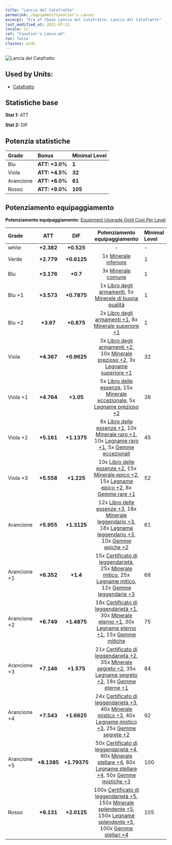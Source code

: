 ```yaml
---
title: "Lancia del Catafratto"
permalink: /equipment/Cavalier's Lance/
excerpt: "Era of Chaos Lancia del Catafratto. Lancia del Catafratto"
last_modified_at: 2021-07-21
locale: it
ref: "Cavalier's Lance.md"
toc: false
classes: wide
---
```


  ![Lancia del Catafratto](/images/e/e_1061.png)

## Used by Units:

* [Catafratto](/it/units/Cavalier/) 


## Statistiche base
 **Stat 1:** ATT

 **Stat 2:** DIF

## Potenzia statistiche

  |     Grade    |   Bonus | Minimal Level | 
  |:-------------|:--------|:--------------| 
  | Blu | **ATT: +3.0%** | **1** | 
  | Viola | **ATT: +4.5%** | **32** | 
  | Arancione | **ATT: +6.0%** | **61** | 
  | Rosso | **ATT: +9.0%** | **105** | 


## Potenziamento equipaggiamento
 **Potenziamento equipaggiamento:** [Equipment Upgrade Gold Cost Per Level](/equipment/EquipmentUpgradeCostPerLevel/) 

  |          Grade      | ATT | DIF | Potenziamento equipaggiamento | Minimal Level |
  |:--------------------|:---------:|:---------:|:----------------:|:--------------|
  | white | **+2.382** | **+0.525** | - | - |
  | Verde | **+2.779** | **+0.6125** | 1x [Minerale inferiore](/ItemsIT/mat_1/) | 1 |
  | Blu | **+3.176** | **+0.7** | 3x [Minerale comune](/ItemsIT/mat_6/) | 1 |
  | Blu +1 | **+3.573** | **+0.7875** | 1x [Libro degli armamenti](/ItemsIT/mat_18/), 5x [Minerale di buona qualità](/ItemsIT/mat_12/) | 1 |
  | Blu +2 | **+3.97** | **+0.875** | 2x [Libro degli armamenti +1](/ItemsIT/mat_25/), 8x [Minerale superiore +1](/ItemsIT/mat_19/) | 1 |
  | Viola | **+4.367** | **+0.9625** | 3x [Libro degli armamenti +2](/ItemsIT/mat_32/), 10x [Minerale prezioso +2](/ItemsIT/mat_26/), 3x [Legname superiore +1](/ItemsIT/mat_20/) | 32 |
  | Viola +1 | **+4.764** | **+1.05** | 5x [Libro delle essenze](/ItemsIT/mat_39/), 15x [Minerale eccezionale](/ItemsIT/mat_33/), 5x [Legname prezioso +2](/ItemsIT/mat_27/) | 38 |
  | Viola +2 | **+5.161** | **+1.1375** | 8x [Libro delle essenze +1](/ItemsIT/mat_46/), 10x [Minerale raro +1](/ItemsIT/mat_40/), 10x [Legname raro +1](/ItemsIT/mat_41/), 5x [Gemme eccezionali](/ItemsIT/mat_37/) | 45 |
  | Viola +3 | **+5.558** | **+1.225** | 10x [Libro delle essenze +2](/ItemsIT/mat_53/), 15x [Minerale epico +2](/ItemsIT/mat_47/), 15x [Legname epico +2](/ItemsIT/mat_48/), 8x [Gemme rare +1](/ItemsIT/mat_44/) | 52 |
  | Arancione | **+5.955** | **+1.3125** | 12x [Libro delle essenze +3](/ItemsIT/mat_60/), 18x [Minerale leggendario +3](/ItemsIT/mat_54/), 18x [Legname leggendario +3](/ItemsIT/mat_55/), 10x [Gemme epiche +2](/ItemsIT/mat_51/) | 61 |
  | Arancione +1 | **+6.352** | **+1.4** | 15x [Certificato di leggendarietà](/ItemsIT/mat_67/), 25x [Minerale mitico](/ItemsIT/mat_61/), 25x [Legname mitico](/ItemsIT/mat_62/), 12x [Gemme leggendarie +3](/ItemsIT/mat_58/) | 68 |
  | Arancione +2 | **+6.749** | **+1.4875** | 18x [Certificato di leggendarietà +1](/ItemsIT/mat_74/), 30x [Minerale eterno +1](/ItemsIT/mat_68/), 30x [Legname eterno +1](/ItemsIT/mat_69/), 15x [Gemme mitiche](/ItemsIT/mat_65/) | 75 |
  | Arancione +3 | **+7.146** | **+1.575** | 21x [Certificato di leggendarietà +2](/ItemsIT/mat_81/), 35x [Minerale segreto +2](/ItemsIT/mat_75/), 35x [Legname segreto +2](/ItemsIT/mat_76/), 18x [Gemme eterne +1](/ItemsIT/mat_72/) | 84 |
  | Arancione +4 | **+7.543** | **+1.6625** | 24x [Certificato di leggendarietà +3](/ItemsIT/mat_88/), 40x [Minerale mistico +3](/ItemsIT/mat_82/), 40x [Legname mistico +3](/ItemsIT/mat_83/), 25x [Gemme segrete +2](/ItemsIT/mat_79/) | 92 |
  | Arancione +5 | **+8.1385** | **+1.79375** | 50x [Certificato di leggendarietà +4](/ItemsIT/mat_95/), 80x [Minerale stellare +4](/ItemsIT/mat_89/), 80x [Legname stellare +4](/ItemsIT/mat_90/), 50x [Gemme mistiche +3](/ItemsIT/mat_86/) | 100 |
  | Rosso | **+9.131** | **+2.0125** | 100x [Certificato di leggendarietà +5](/ItemsIT/mat_102/), 150x [Minerale splendente +5](/ItemsIT/mat_96/), 150x [Legname splendente +5](/ItemsIT/mat_97/), 100x [Gemme stellari +4](/ItemsIT/mat_93/) | 105 |

